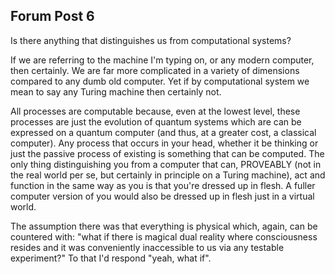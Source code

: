 ## Forum Post 6
Is there anything that distinguishes us from computational systems?

If we are referring to the machine I'm typing on, or any modern computer, then certainly. We are far more complicated in a variety of dimensions compared to any dumb old computer. Yet if by computational system we mean to say any Turing machine then certainly not.

All processes are computable because, even at the lowest level, these processes are just the evolution of quantum systems which are can be expressed on a quantum computer (and thus, at a greater cost, a classical computer). Any process that occurs in your head, whether it be thinking or just the passive process of existing is something that can be computed. The only thing distinguishing you from a computer that can, PROVEABLY (not in the real world per se, but certainly in principle on a Turing machine), act and function in the same way as you is that you're dressed up in flesh. A fuller computer version of you would also be dressed up in flesh just in a virtual world.

The assumption there was that everything is physical which, again, can be countered with: "what if there is magical dual reality where consciousness resides and it was conveniently inaccessible to us via any testable experiment?" To that I'd respond "yeah, what if".